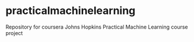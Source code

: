 # practicalmachinelearning
Repository for coursera Johns Hopkins Practical Machine Learning course project

